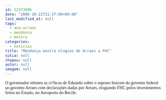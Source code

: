 ```yaml
---
id: 12373686
date: "2006-10-22T21:37:00+00:00"
last_modified_at: null
tags:
  - ana-arraes
  - mendonca
  - mostra
categories:
  - noticias
title: "Mendonça mostra elogios de Arraes a FHC"
sutia: null
chapeu: null
autor: null
imagem: null
---
```

<p><P><FONT face=Verdana>O governador rebateu as cr?ticas de Eduardo sobre o suposto boicote do governo federal ao governo Arraes com declarações dadas por Arraes, elogiando FHC pelos investimentos feitos no Estado, no Aeroporto do Recife.</FONT></P> </p>
